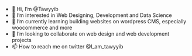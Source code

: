 - 👋 Hi, I’m @Tawyyib
- 👀 I’m interested in Web Designing, Development and Data Science
- 🌱 I’m currently learning building websites on wordpress CMS, especially woocommerce and more
- 💞️ I’m looking to collaborate on web design and web development projects
- 📫 How to reach me on twitter @I_am_tawyyib

<!---
Tawyyib/Tawyyib is a ✨ special ✨ repository because its `README.md` (this file) appears on your GitHub profile.
You can click the Preview link to take a look at your changes.
--->

